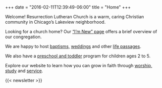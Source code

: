 +++
date = "2016-02-11T12:39:49-06:00"
title = "Home"
+++

Welcome! Resurrection Lutheran Church is a warm, caring Christian community in Chicago’s Lakeview neighborhood. Looking for a church home? Our [“I’m New” page](/im-new) offers a brief overview of our congregation.We are happy to host [baptisms,](/life-passages) [weddings](/life-passages) and other [life passages](/life-passages). We also have a [preschool and toddler](/preschool) program for children ages 2 to 5.

Explore our website to learn how you can grow in faith through [worship,](/worship) [study](/education) and [service](/in-the-community). 
 
{{< newsletter >}}

